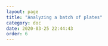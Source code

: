 ```yaml
---
layout: page
title: "Analyzing a batch of plates"
category: doc
date: 2020-03-25 22:44:43
order: 6
---
```

